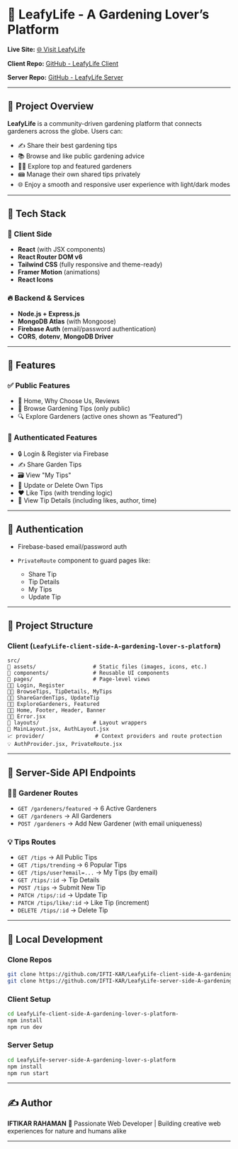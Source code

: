 # 🌿 LeafyLife - A Gardening Lover’s Platform

**Live Site:** [🌐 Visit LeafyLife](https://leafylife-green.web.app/)

**Client Repo:** [GitHub - LeafyLife Client](https://github.com/IFTI-KAR/LeafyLife-client-side-A-gardening-lover-s-platform-)

**Server Repo:** [GitHub - LeafyLife Server](https://github.com/IFTI-KAR/LeafyLife-server-side-A-gardening-lover-s-platform)

---

## 🌱 Project Overview

**LeafyLife** is a community-driven gardening platform that connects gardeners across the globe. Users can:

* ✍️ Share their best gardening tips
* 📚 Browse and like public gardening advice
* 🧑‍🌾 Explore top and featured gardeners
* 📾 Manage their own shared tips privately
* 🌐 Enjoy a smooth and responsive user experience with light/dark modes

---

## 🧹 Tech Stack

### 👥 Client Side

* **React** (with JSX components)
* **React Router DOM v6**
* **Tailwind CSS** (fully responsive and theme-ready)
* **Framer Motion** (animations)
* **React Icons**

### 🔥 Backend & Services

* **Node.js + Express.js**
* **MongoDB Atlas** (with Mongoose)
* **Firebase Auth** (email/password authentication)
* **CORS**, **dotenv**, **MongoDB Driver**

---

## 🧻 Features

### ✅ Public Features

* 🌼 Home, Why Choose Us, Reviews
* 🌱 Browse Gardening Tips (only public)
* 🔍 Explore Gardeners (active ones shown as “Featured”)

### 🔐 Authenticated Features

* 🔒 Login & Register via Firebase
* ✍️ Share Garden Tips
* 🗃️ View "My Tips"
* 💠 Update or Delete Own Tips
* ❤️ Like Tips (with trending logic)
* 🧑 View Tip Details (including likes, author, time)

---

## 🔐 Authentication

* Firebase-based email/password auth
* `PrivateRoute` component to guard pages like:

  * Share Tip
  * Tip Details
  * My Tips
  * Update Tip

---

## 📁 Project Structure

### Client (`LeafyLife-client-side-A-gardening-lover-s-platform`)

```
src/
💁 assets/                  # Static files (images, icons, etc.)
📄 components/              # Reusable UI components
📝 pages/                   # Page-level views
📃📝 Login, Register
📃📝 BrowseTips, TipDetails, MyTips
📃📝 ShareGardenTips, UpdateTip
📃📝 ExploreGardeners, Featured
📃📝 Home, Footer, Header, Banner
📃📝 Error.jsx
💼 layouts/                 # Layout wrappers
📑 MainLayout.jsx, AuthLayout.jsx
📈 provider/                # Context providers and route protection
💡 AuthProvider.jsx, PrivateRoute.jsx
```

---

## 🌿 Server-Side API Endpoints

### 👨‍🌾 Gardener Routes

* `GET /gardeners/featured` → 6 Active Gardeners
* `GET /gardeners` → All Gardeners
* `POST /gardeners` → Add New Gardener (with email uniqueness)

### 💡 Tips Routes

* `GET /tips` → All Public Tips
* `GET /tips/trending` → 6 Popular Tips
* `GET /tips/user?email=...` → My Tips (by email)
* `GET /tips/:id` → Tip Details
* `POST /tips` → Submit New Tip
* `PATCH /tips/:id` → Update Tip
* `PATCH /tips/like/:id` → Like Tip (increment)
* `DELETE /tips/:id` → Delete Tip


---

## 🚀 Local Development

### Clone Repos

```bash
git clone https://github.com/IFTI-KAR/LeafyLife-client-side-A-gardening-lover-s-platform-
git clone https://github.com/IFTI-KAR/LeafyLife-server-side-A-gardening-lover-s-platform
```

### Client Setup

```bash
cd LeafyLife-client-side-A-gardening-lover-s-platform-
npm install
npm run dev
```

### Server Setup

```bash
cd LeafyLife-server-side-A-gardening-lover-s-platform
npm install
npm run start
```

---

## ✍️ Author

**IFTIKAR RAHAMAN**
🌱 Passionate Web Developer | Building creative web experiences for nature and humans alike

---

